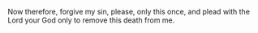 Now therefore, forgive my sin, please, only this once, and plead with the Lord your God only to remove this death from me.
